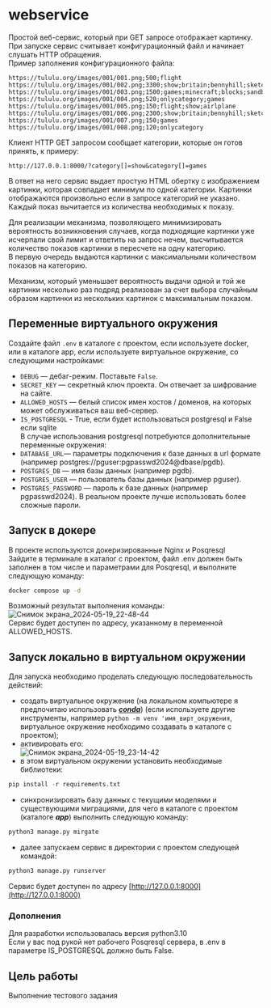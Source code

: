 # webservice
Простой веб-сервис, который при GET запросе отображает картинку.</br>
При запуске сервис считывает конфигурационный файл и начинает слушать HTTP обращения.</br>
Пример заполнения конфигурационного файла:
```
https://tululu.org/images/001/001.png;500;flight
https://tululu.org/images/001/002.png;3300;show;britain;bennyhill;sketches;tv
https://tululu.org/images/001/003.png;1500;games;minecraft;blocks;sandbox
https://tululu.org/images/001/004.png;520;onlycategory;games
https://tululu.org/images/001/005.png;150;flight;show;airlplane
https://tululu.org/images/001/006.png;2300;show;britain;bennyhill;sketches
https://tululu.org/images/001/007.png;150;games
https://tululu.org/images/001/008.png;120;onlycategory
```
Клиент HTTP GET запросом сообщает категории, которые он готов принять, к примеру:
```
http://127.0.0.1:8000/?category[]=show&category[]=games
``` 
В ответ на него сервис выдает простую HTML обертку с изображением картинки, которая совпадает минимум по одной категории.
Картинки отображаются произвольно если в запросе категорий не указано. 
Каждый показ вычитается из количества необходимых к показу.<br>

Для реализации механизма, позволяющего минимизировать вероятность возникновения случаев, когда подходящие картинки уже исчерпали свой лимит и ответить на запрос нечем, высчитывается количество показов картинки в пересчете на одну категорию.</br>
В первую очередь выдаются картинки с максимальными количеством показов на категорию.</br>

Механизм, который уменьшает вероятность выдачи одной и той же картинки несколько раз подряд реализован за счет выбора случайным образом картинки из нескольких картинок с максимальным показом.


## Переменные виртуального окружения

Создайте файл `.env` в каталоге с проектом, если используете docker, или в каталоге app, если используете виртуальное окружение, со следующими настройками:

- `DEBUG` — дебаг-режим. Поставьте `False`.
- `SECRET_KEY` — секретный ключ проекта. Он отвечает за шифрование на сайте.
- `ALLOWED_HOSTS` — белый список имен хостов / доменов, на которых может обслуживаться ваш веб-сервер.
-  `IS_POSTGRESQL` - True, если будет использоваться postgresql и False если sqlite</br>
В случае использования postgresql потребуются дополнительные переменные окружения:
- `DATABASE_URL`— параметры подключения к базе данных в url формате (например postgres://pguser:pgpasswd2024@dbase/pgdb).
- `POSTGRES_DB` — имя базы данных (например pgdb).
- `POSTGRES_USER` — пользователь базы данных (например pguser).
- `POSTGRES_PASSWORD` — пароль к базе данных (например pgpasswd2024).
В реальном проекте лучше использовать более сложные пароли.
## Запуск в докере
В проекте используются докеризированные Nginx и Posqresql</br>
Зайдите в терминале в каталог с проектом, файл .env должен быть заполнен в том числе и параметрами для Posqresql, и выполните следующую команду:
```bash
docker compose up -d
```
Возможный результат выполнения команды:</br>
![Снимок экрана_2024-05-19_22-48-44](https://github.com/Amartyanov1974/webservice/assets/74543172/11283494-b733-4353-a0dd-05a20edcedd6)</br>
Сервис будет доступен по адресу, указанному в переменной ALLOWED_HOSTS.

## Запуск локально в виртуальном окружении

Для запуска необходимо проделать следующую последовательность действий:
-  создать виртуальное окружение (на локальном компьютере я предпочитаю использовать [***conda***](https://www.anaconda.com/download)) (если используете другие инструменты, например `python -m venv 'имя_вирт_окружения`, виртуальное окружение необходимо создавать в каталоге с проектом);
-  активировать его:</br>
![Снимок экрана_2024-05-19_23-14-42](https://github.com/Amartyanov1974/webservice/assets/74543172/f91f23ff-c6c8-4801-89f4-ff609617ad4f)
-  в этом виртуальном окружении установить необходимые библиотеки:
```python
pip install -r requirements.txt
```
-  синхронизировать базу данных с текущими моделями и существующими миграциями, для чего в каталоге с проектом (каталоге ***app***) выполнить следующую команду:
```python
python3 manage.py mirgate
```
-  далее запускаем сервис в директории с проектом следующей командой:
```python
python3 manage.py runserver
```
Сервис будет доступен по адресу [http://127.0.0.1:8000](http://127.0.0.1:8000)
### Дополнения
Для разработки использовалась версия python3.10</br>
Если у вас под рукой нет рабочего Posqresql сервера, в .env в параметре IS_POSTGRESQL должно быть False.

## Цель работы
Выполнение тестового задания
